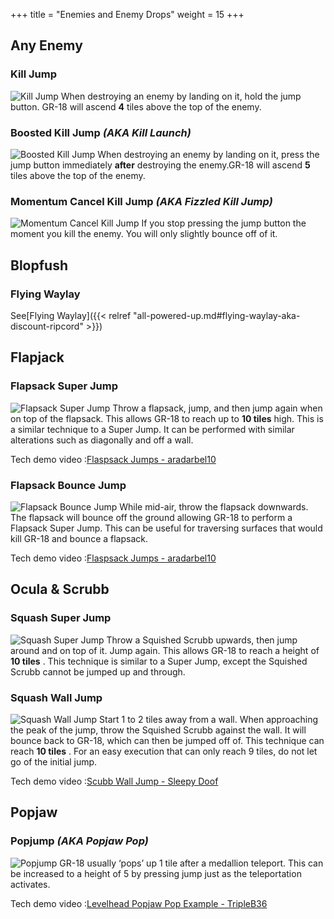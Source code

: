 +++
title = "Enemies and Enemy Drops"
weight = 15
+++

## Any Enemy

### Kill Jump
![Kill Jump](/img/enemies/KillJump.gif#floatright)
When destroying an enemy by landing on it, hold the jump button. GR-18 will ascend **4** tiles above the top of the enemy.

### Boosted Kill Jump _(AKA Kill Launch)_
![Boosted Kill Jump](/img/enemies/BoostedKillJump.gif#floatright)
When destroying an enemy by landing on it, press the jump button immediately **after** destroying the enemy.GR-18 will ascend **5** tiles above the top of the enemy.

### Momentum Cancel Kill Jump _(AKA Fizzled Kill Jump)_
![Momentum Cancel Kill Jump](/img/enemies/MomentumCancelKillJump.gif#floatright)
If you stop pressing the jump button the moment you kill the enemy. You will only slightly bounce off of it.

## Blopfush

### Flying Waylay
See[Flying Waylay]({{< relref "all-powered-up.md#flying-waylay-aka-discount-ripcord" >}})

## Flapjack

### Flapsack Super Jump
![Flapsack Super Jump](/img/enemies/FlapsackSuperJump.gif#floatright)
Throw a flapsack, jump, and then jump again when on top of the flapsack. This allows GR-18 to reach up to **10 tiles** high. This is a similar technique to a Super Jump. It can be performed with similar alterations such as diagonally and off a wall.

Tech demo video :[Flaspsack Jumps - aradarbel10](https://streamable.com/p5pd28)

### Flapsack Bounce Jump
![Flapsack Bounce Jump](/img/enemies/FlapsackBounceJump.gif#floatright)
While mid-air, throw the flapsack downwards. The flapsack will bounce off the ground allowing GR-18 to perform a Flapsack Super Jump. This can be useful for traversing surfaces that would kill GR-18 and bounce a flapsack.

Tech demo video :[Flaspsack Jumps - aradarbel10](https://streamable.com/p5pd28)

## Ocula & Scrubb

### Squash Super Jump
![Squash Super Jump](/img/enemies/SquashSuperJump.gif#floatright)
Throw a Squished Scrubb upwards, then jump around and on top of it. Jump again. This allows GR-18 to reach a height of **10 tiles** . This technique is similar to a Super Jump, except the Squished Scrubb cannot be jumped up and through.

### Squash Wall Jump
![Squash Wall Jump](/img/enemies/SquashWallJump.gif#floatright)
Start 1 to 2 tiles away from a wall. When approaching the peak of the jump, throw the Squished Scrubb against the wall. It will bounce back to GR-18, which can then be jumped off of. This technique can reach **10 tiles** . For an easy execution that can only reach 9 tiles, do not let go of the initial jump.

Tech demo video :[Scubb Wall Jump - Sleepy Doof](https://cdn.discordapp.com/attachments/586641629948149761/700264046351613971/t6P5q7aajt.webm)

## Popjaw

### Popjump _(AKA Popjaw Pop)_
![Popjump](/img/enemies/Popjump.gif#floatright)
GR-18 usually ‘pops’ up 1 tile after a medallion teleport. This can be increased to a height of 5 by pressing jump just as the teleportation activates.

Tech demo video :[Levelhead Popjaw Pop Example - TripleB36](https://www.youtube.com/watch?v=qyjNo4_8wQE)
